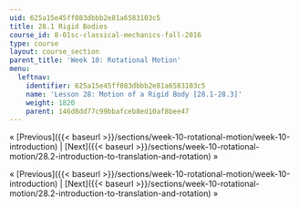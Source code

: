 ```yaml
---
uid: 625a15e45ff083dbbb2e81a6583103c5
title: 28.1 Rigid Bodies
course_id: 8-01sc-classical-mechanics-fall-2016
type: course
layout: course_section
parent_title: 'Week 10: Rotational Motion'
menu:
  leftnav:
    identifier: 625a15e45ff083dbbb2e81a6583103c5
    name: 'Lesson 28: Motion of a Rigid Body [28.1-28.3]'
    weight: 1820
    parent: 146d8dd77c99bbafceb8ed10af8bee47
---
```


« [Previous]({{< baseurl >}}/sections/week-10-rotational-motion/week-10-introduction) | [Next]({{< baseurl >}}/sections/week-10-rotational-motion/28.2-introduction-to-translation-and-rotation) »

« [Previous]({{< baseurl >}}/sections/week-10-rotational-motion/week-10-introduction) | [Next]({{< baseurl >}}/sections/week-10-rotational-motion/28.2-introduction-to-translation-and-rotation) »